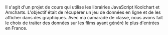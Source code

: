 Il s'agit d'un projet de cours qui utilise les librairies JavaScript Koolchart et Amcharts. 
L'objectif était de récupérer un jeu de données en ligne et de les afficher dans des graphiques. Avec ma camarade de classe, nous avons fait le choix de traiter des données sur les films ayant généré le plus d'entrées en France.
